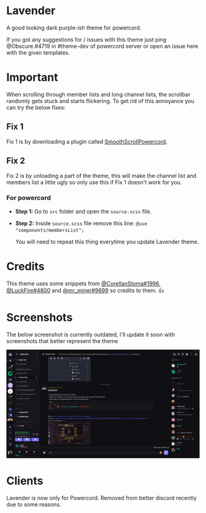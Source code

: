 # Lavender

A good looking dark purple-ish theme for powercord.

If you got any suggestions for / issues with this theme just ping @Obscure.#4719 in #theme-dev of powercord server or open an issue here with the given templates.

# Important

When scrolling through member lists and long channel lists, the scrollbar randomly gets stuck and starts flickering. To get rid of this annoyance you can try the below fixes:

## Fix 1

Fix 1 is by downloading a plugin called [SmoothScrollPowercord](https://github.com/LynithDev/SmoothScrollPowerCord).

## Fix 2

Fix 2 is by unloading a part of the theme, this will make the channel list and members list a little ugly so only use this if Fix 1 doesn't work for you.

### For powercord

- **Step 1:** Go to `src` folder and open the `source.scss` file.

- **Step 2:** Inside `source.scss` file remove this line: `@use "components/membersList";` 

  You will need to repeat this thing everytime you update Lavender theme.

# Credits

This theme uses some snippets from [@CorellanStoma#1996](https://github.com/CorellanStoma), [@LuckFire#4800](https://github.com/LuckFire) and [@mr_miner#9699](https://github.com/mr-miner1) so credits to them. 👍

# Screenshots

The below screenshot is currently outdated, I'll update it soon with screenshots that better represent the theme

<img src="./screenshots/1.png" alt="screenshot1">

# Clients

Lavender is now only for Powercord. Removed from better discord recently due to some reasons.